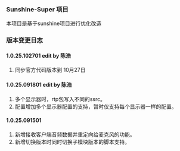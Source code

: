 ### Sunshine-Super 项目
本项目是基于sunshine项目进行优化改造

### 版本变更日志
#### 1.0.25.102701 edit by 陈浩
1. 同步官方代码版本到 10月27日

#### 1.0.25.091801 edit by 陈浩
1. 多个显示器时，rtp包写入不同的ssrc。
2. 配置增加多个显示器配置的支持，暂时仅支持每个显示器一样的配置。

#### 1.0.25.091501
1. 新增接收客户端音频数据并重定向给麦克风的功能。
2. 新增切换版本时同时切换子模块版本的脚本支持。